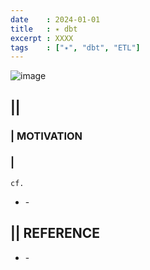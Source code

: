 ```yaml
---
date    : 2024-01-01
title   : ✴️ dbt
excerpt : XXXX
tags    : ["✴️", "dbt", "ETL"]
---
```


![image](https://github.com/sh16ma/gitpress/assets/150888300/d3b2fdbc-417f-4145-8f6b-d9e2ab58c483)

## || 
### | MOTIVATION
### |
`cf.`
- []() - 

## || REFERENCE
- []() -